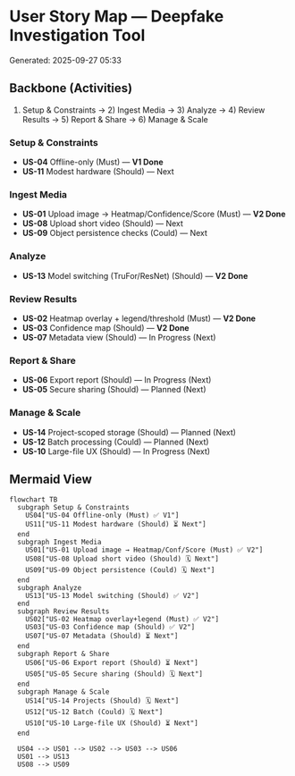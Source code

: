 # User Story Map — Deepfake Investigation Tool
Generated: 2025-09-27 05:33

## Backbone (Activities)
1) Setup & Constraints → 2) Ingest Media → 3) Analyze → 4) Review Results → 5) Report & Share → 6) Manage & Scale

### Setup & Constraints
- **US-04** Offline-only (Must) — **V1 Done**
- **US-11** Modest hardware (Should) — Next

### Ingest Media
- **US-01** Upload image → Heatmap/Confidence/Score (Must) — **V2 Done**
- **US-08** Upload short video (Should) — Next
- **US-09** Object persistence checks (Could) — Next

### Analyze
- **US-13** Model switching (TruFor/ResNet) (Should) — **V2 Done**

### Review Results
- **US-02** Heatmap overlay + legend/threshold (Must) — **V2 Done**
- **US-03** Confidence map (Should) — **V2 Done**
- **US-07** Metadata view (Should) — In Progress (Next)

### Report & Share
- **US-06** Export report (Should) — In Progress (Next)
- **US-05** Secure sharing (Should) — Planned (Next)

### Manage & Scale
- **US-14** Project-scoped storage (Should) — Planned (Next)
- **US-12** Batch processing (Could) — Planned (Next)
- **US-10** Large-file UX (Should) — In Progress (Next)

## Mermaid View
```mermaid
flowchart TB
  subgraph Setup & Constraints
    US04["US-04 Offline-only (Must) ✅ V1"]
    US11["US-11 Modest hardware (Should) ⏳ Next"]
  end
  subgraph Ingest Media
    US01["US-01 Upload image → Heatmap/Conf/Score (Must) ✅ V2"]
    US08["US-08 Upload short video (Should) 🗓 Next"]
    US09["US-09 Object persistence (Could) 🗓 Next"]
  end
  subgraph Analyze
    US13["US-13 Model switching (Should) ✅ V2"]
  end
  subgraph Review Results
    US02["US-02 Heatmap overlay+legend (Must) ✅ V2"]
    US03["US-03 Confidence map (Should) ✅ V2"]
    US07["US-07 Metadata (Should) ⏳ Next"]
  end
  subgraph Report & Share
    US06["US-06 Export report (Should) ⏳ Next"]
    US05["US-05 Secure sharing (Should) 🗓 Next"]
  end
  subgraph Manage & Scale
    US14["US-14 Projects (Should) 🗓 Next"]
    US12["US-12 Batch (Could) 🗓 Next"]
    US10["US-10 Large-file UX (Should) ⏳ Next"]
  end

  US04 --> US01 --> US02 --> US03 --> US06
  US01 --> US13
  US08 --> US09
```
